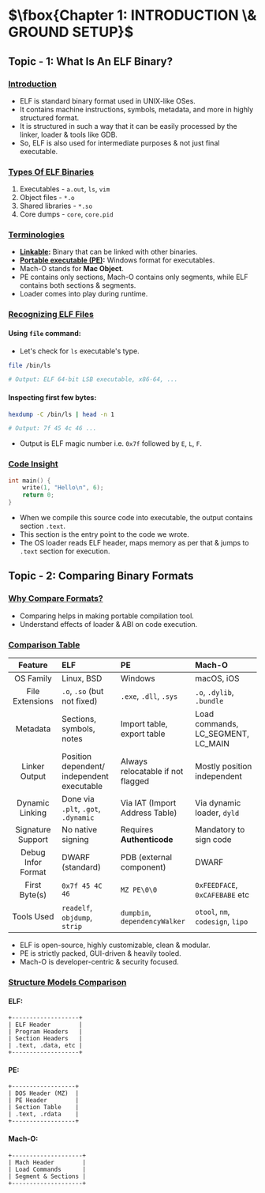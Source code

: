 # $\fbox{Chapter 1: INTRODUCTION \& GROUND SETUP}$





## **Topic - 1: What Is An ELF Binary?**

### <u>Introduction</u>

- ELF is standard binary format used in UNIX-like OSes.
- It contains machine instructions, symbols, metadata, and more in highly structured format.
- It is structured in such a way that it can be easily processed by the linker, loader & tools like GDB.
- So, ELF is also used for intermediate purposes & not just final executable.


### <u>Types Of ELF Binaries</u>

1. Executables - `a.out`, `ls`, `vim`
2. Object files - `*.o`
3. Shared libraries - `*.so`
4. Core dumps - `core`, `core.pid`


### <u>Terminologies</u>

- **<u>Linkable</u>:** Binary that can be linked with other binaries.
- **<u>Portable executable (PE)</u>:** Windows format for executables.
- Mach-O stands for **Mac Object**.
- PE contains only sections, Mach-O contains only segments, while ELF contains both sections & segments.
- Loader comes into play during runtime.


### <u>Recognizing ELF Files</u>

#### Using `file` command:

- Let's check for `ls` executable's type.

```sh
file /bin/ls

# Output: ELF 64-bit LSB executable, x86-64, ...
```

#### Inspecting first few bytes:

```sh
hexdump -C /bin/ls | head -n 1

# Output: 7f 45 4c 46 ...
```

- Output is ELF magic number i.e. `0x7f` followed by `E`, `L`, `F`.


### <u>Code Insight</u>

```c
int main() {
    write(1, "Hello\n", 6);
    return 0;
}
```

- When we compile this source code into executable, the output contains section `.text`.
- This section is the entry point to the code we wrote.
- The OS loader reads ELF header, maps memory as per that & jumps to `.text` section for execution.



## **Topic - 2: Comparing Binary Formats**

### <u>Why Compare Formats?</u>

- Comparing helps in making portable compilation tool.
- Understand effects of loader & ABI on code execution.


### <u>Comparison Table</u>

|      Feature       | ELF                                                 | PE                                                                 | Mach-O                                                             |
| :----------------: | :-------------------------------------------------- | :----------------------------------------------------------------- | :----------------------------------------------------------------- |
|     OS Family      | Linux, BSD                                          | Windows                                                            | macOS, iOS                                                         |
|  File Extensions   | `.o`, `.so` (but not fixed)                         | `.exe`, `.dll`, `.sys`                                             | `.o`, `.dylib`, `.bundle`                                          |
|      Metadata      | Sections, symbols, notes                            | Import table, export table                                         | Load commands, LC_SEGMENT, LC_MAIN                                 |
|   Linker Output    | Position dependent/ independent executable          | Always relocatable if not flagged                                  | Mostly position independent                                        |
|  Dynamic Linking   | Done via `.plt`, `.got`, `.dynamic`                 | Via IAT (Import Address Table)                                     | Via dynamic loader, `dyld`                                         |
| Signature Support  | No native signing                                   | Requires **Authenticode**                                          | Mandatory to sign code                                             |
| Debug Infor Format | DWARF (standard)                                    | PDB (external component)                                           | DWARF                                                              |
|   First Byte(s)    | `0x7f 45 4C 46`                                     | `MZ PE\0\0`                                                        | `0xFEEDFACE`, `0xCAFEBABE` etc                                     |
|     Tools Used     | `readelf`, `objdump`, `strip`                       | `dumpbin`, `dependencyWalker`                                      | `otool`, `nm`, `codesign`, `lipo`                                  |

- ELF is open-source, highly customizable, clean & modular.
- PE is strictly packed, GUI-driven & heavily tooled.
- Mach-O is developer-centric & security focused.


### <u>Structure Models Comparison</u>

#### ELF:

```out
+-------------------+
| ELF Header        |
| Program Headers   |
| Section Headers   |
| .text, .data, etc |
+-------------------+
```

#### PE:

```exe
+------------------+
| DOS Header (MZ)  |
| PE Header        |
| Section Table    |
| .text, .rdata    |
+------------------+
```

#### Mach-O:

```dylib
+--------------------+
| Mach Header        |
| Load Commands      |
| Segment & Sections |
+--------------------+
```
